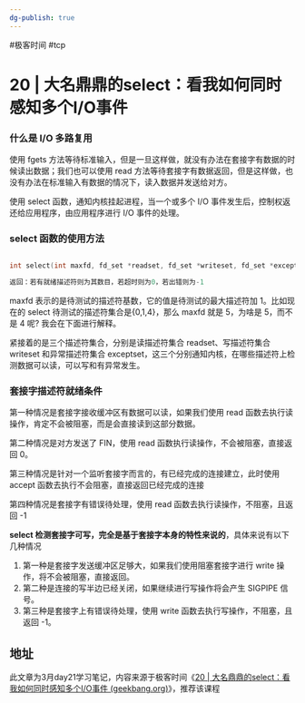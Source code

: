 ```yaml
---
dg-publish: true
---
```


#极客时间 #tcp 

# 20 | 大名⿍⿍的select：看我如何同时感知多个I/O事件

### 什么是 I/O 多路复用

使用 fgets 方法等待标准输入，但是一旦这样做，就没有办法在套接字有数据的时候读出数据；我们也可以使用 read 方法等待套接字有数据返回，但是这样做，也没有办法在标准输入有数据的情况下，读入数据并发送给对方。

使用 select 函数，通知内核挂起进程，当一个或多个 I/O 事件发生后，控制权返还给应用程序，由应用程序进行 I/O 事件的处理。

### select 函数的使用方法

```c

int select(int maxfd, fd_set *readset, fd_set *writeset, fd_set *exceptset, const struct timeval *timeout);

返回：若有就绪描述符则为其数目，若超时则为0，若出错则为-1
```

maxfd 表示的是待测试的描述符基数，它的值是待测试的最大描述符加 1。比如现在的 select 待测试的描述符集合是{0,1,4}，那么 maxfd 就是 5，为啥是 5，而不是 4 呢? 我会在下面进行解释。

紧接着的是三个描述符集合，分别是读描述符集合 readset、写描述符集合 writeset 和异常描述符集合 exceptset，这三个分别通知内核，在哪些描述符上检测数据可以读，可以写和有异常发生。

### 套接字描述符就绪条件

第一种情况是套接字接收缓冲区有数据可以读，如果我们使用 read 函数去执行读操作，肯定不会被阻塞，而是会直接读到这部分数据。

第二种情况是对方发送了 FIN，使用 read 函数执行读操作，不会被阻塞，直接返回 0。

第三种情况是针对一个监听套接字而言的，有已经完成的连接建立，此时使用 accept 函数去执行不会阻塞，直接返回已经完成的连接

第四种情况是套接字有错误待处理，使用 read 函数去执行读操作，不阻塞，且返回 -1

**select 检测套接字可写，完全是基于套接字本身的特性来说的**，具体来说有以下几种情况

1. 第一种是套接字发送缓冲区足够大，如果我们使用阻塞套接字进行 write 操作，将不会被阻塞，直接返回。
2. 第二种是连接的写半边已经关闭，如果继续进行写操作将会产生 SIGPIPE 信号。
3. 第三种是套接字上有错误待处理，使用 write 函数去执行写操作，不阻塞，且返回 -1。

## 地址

此文章为3月day21学习笔记，内容来源于极客时间《[20 | 大名⿍⿍的select：看我如何同时感知多个I/O事件 (geekbang.org)](https://time.geekbang.org/column/article/138948)》，推荐该课程
